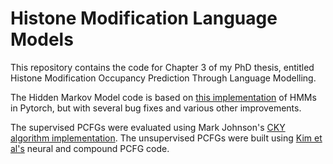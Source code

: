 # Histone Modification Language Models

This repository contains the code for Chapter 3 of my PhD thesis, entitled Histone Modification Occupancy Prediction Through Language Modelling.

The Hidden Markov Model code is based on [this implementation](https://github.com/TreB1eN/HiddenMarkovModel_Pytorch) of HMMs in Pytorch, but with several bug fixes and various other improvements.

The supervised PCFGs were evaluated using Mark Johnson's [CKY algorithm implementation](http://web.science.mq.edu.au/~mjohnson/Software.htm). The unsupervised PCFGs were built using [Kim et al's](https://github.com/harvardnlp/compound-pcfg) neural and compound PCFG code.
